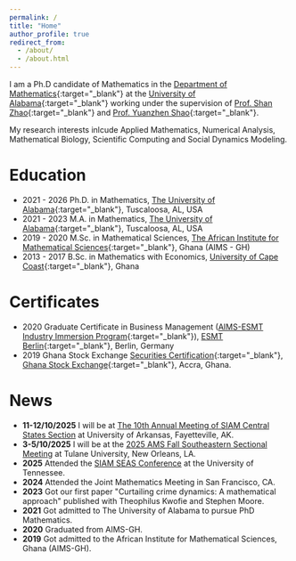 ```yaml
---
permalink: /
title: "Home"
author_profile: true
redirect_from: 
  - /about/
  - /about.html
---
```

 I am a Ph.D candidate of Mathematics in the [Department of Mathematics](https://math.ua.edu){:target="_blank"} at the [University of Alabama](https://www.ua.edu){:target="_blank"} working under the supervision of [Prof. Shan Zhao](https://sites.ua.edu/szhao/){:target="_blank"} and [Prof. Yuanzhen Shao](https://sites.ua.edu/yshao/){:target="_blank"}.

 My research interests inlcude Applied Mathematics, Numerical Analysis, Mathematical Biology, Scientific Computing and Social Dynamics Modeling.
 
 
 
 Education
======
* 2021 - 2026 Ph.D. in Mathematics, [The University of Alabama](https://www.ua.edu){:target="_blank"}, Tuscaloosa, AL, USA
* 2021 - 2023 M.A. in Mathematics, [The University of Alabama](https://www.ua.edu){:target="_blank"}, Tuscaloosa, AL, USA
* 2019 - 2020 M.Sc. in Mathematical Sciences, [The African Institute for Mathematical Sciences](https://aims.edu.gh){:target="_blank"}, Ghana (AIMS - GH)
* 2013 - 2017 B.Sc. in Mathematics with Economics, [University of Cape Coast](https://ucc.edu.gh){:target="_blank"}, Ghana


Certificates
======
* 2020 Graduate Certificate in Business Management ([AIMS-ESMT Industry Immersion Program](https://nexteinstein.org/?i2=aims-esmt-industry-immersion-program-2){:target="_blank"}), [ESMT Berlin](https://esmt.berlin){:target="_blank"}, Berlin, Germany
* 2019 Ghana Stock Exchange [Securities Certification](https://www.gisinstitute.org){:target="_blank"}, [Ghana Stock Exchange](https://gse.com.gh){:target="_blank"}, Accra, Ghana.




News
======
* **11-12/10/2025** I will be at [The 10th Annual Meeting of SIAM Central States Section](https://siam.uark.edu) at University of Arkansas, Fayetteville, AK.
* **3-5/10/2025** I will be at the [2025 AMS Fall Southeastern Sectional Meeting](https://www.ams.org/meetings/sectional/2328_program.html) at Tulane University, New Orleans, LA.
* **2025** Attended the [SIAM SEAS Conference](https://math.utk.edu/siam-seas/) at the University of Tennessee.
* **2024** Attended the Joint Mathematics Meeting in San Francisco, CA.
* **2023** Got our first paper "Curtailing crime dynamics: A mathematical approach" published with Theophilus Kwofie and Stephen Moore.
* **2021** Got admitted to The University of Alabama to pursue PhD Mathematics.
* **2020** Graduated from AIMS-GH.
* **2019** Got admitted to the African Institute for Mathematical Sciences, Ghana (AIMS-GH).